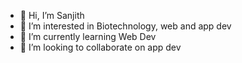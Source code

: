 - 👋 Hi, I’m Sanjith
- 👀 I’m interested in Biotechnology, web and app dev
- 🌱 I’m currently learning Web Dev
- 💞️ I’m looking to collaborate on app dev



<!--- - 📫 Visit my website at sanjith7146.github.io--->

<!---
Sanjith7146/Sanjith7146 is a ✨ special ✨ repository because its `README.md` (this file) appears on your GitHub profile.
You can click the Preview link to take a look at your changes.
--->
